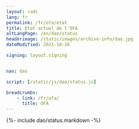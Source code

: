```yaml
---
layout: cadc
lang: fr
permalink: /fr/ofa/etat
title: Etat actuel de l'OFA
altLangPage: /en/dao/status
headerimage: /static/images/archive-info/dao.jpg
dateModified: 2021-10-26

signing: layout.signing


nav: dao

script: [/static/js/dao/status.js]

breadcrumbs:
    - link: /fr/ofa/
      title: OFA
---
```


{%- include dao/status.markdown -%}
